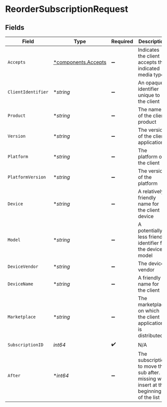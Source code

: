 # ReorderSubscriptionRequest


## Fields

| Field                                                                                         | Type                                                                                          | Required                                                                                      | Description                                                                                   | Example                                                                                       |
| --------------------------------------------------------------------------------------------- | --------------------------------------------------------------------------------------------- | --------------------------------------------------------------------------------------------- | --------------------------------------------------------------------------------------------- | --------------------------------------------------------------------------------------------- |
| `Accepts`                                                                                     | [*components.Accepts](../../models/components/accepts.md)                                     | :heavy_minus_sign:                                                                            | Indicates the client accepts the indicated media types                                        |                                                                                               |
| `ClientIdentifier`                                                                            | **string*                                                                                     | :heavy_minus_sign:                                                                            | An opaque identifier unique to the client                                                     | abc123                                                                                        |
| `Product`                                                                                     | **string*                                                                                     | :heavy_minus_sign:                                                                            | The name of the client product                                                                | Plex for Roku                                                                                 |
| `Version`                                                                                     | **string*                                                                                     | :heavy_minus_sign:                                                                            | The version of the client application                                                         | 2.4.1                                                                                         |
| `Platform`                                                                                    | **string*                                                                                     | :heavy_minus_sign:                                                                            | The platform of the client                                                                    | Roku                                                                                          |
| `PlatformVersion`                                                                             | **string*                                                                                     | :heavy_minus_sign:                                                                            | The version of the platform                                                                   | 4.3 build 1057                                                                                |
| `Device`                                                                                      | **string*                                                                                     | :heavy_minus_sign:                                                                            | A relatively friendly name for the client device                                              | Roku 3                                                                                        |
| `Model`                                                                                       | **string*                                                                                     | :heavy_minus_sign:                                                                            | A potentially less friendly identifier for the device model                                   | 4200X                                                                                         |
| `DeviceVendor`                                                                                | **string*                                                                                     | :heavy_minus_sign:                                                                            | The device vendor                                                                             | Roku                                                                                          |
| `DeviceName`                                                                                  | **string*                                                                                     | :heavy_minus_sign:                                                                            | A friendly name for the client                                                                | Living Room TV                                                                                |
| `Marketplace`                                                                                 | **string*                                                                                     | :heavy_minus_sign:                                                                            | The marketplace on which the client application is distributed                                | googlePlay                                                                                    |
| `SubscriptionID`                                                                              | *int64*                                                                                       | :heavy_check_mark:                                                                            | N/A                                                                                           |                                                                                               |
| `After`                                                                                       | **int64*                                                                                      | :heavy_minus_sign:                                                                            | The subscription to move this sub after.  If missing will insert at the beginning of the list |                                                                                               |